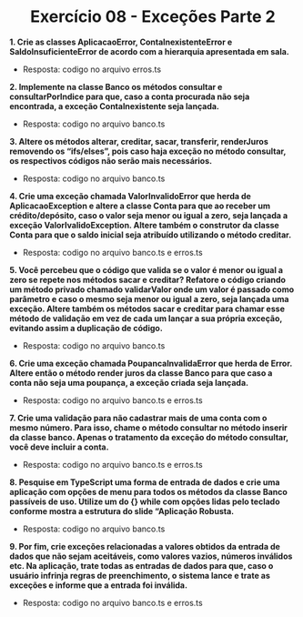 # <center>Exercício 08 - Exceções Parte 2</center> 

**1. Crie as classes AplicacaoError, ContaInexistenteError e SaldoInsuficienteError de acordo com a hierarquia apresentada em sala.** 
* Resposta: codigo no arquivo erros.ts

**2. Implemente na classe Banco os métodos consultar e consultarPorIndice para que, caso a conta procurada não seja encontrada, a exceção ContaInexistente seja lançada.**
* Resposta: codigo no arquivo banco.ts

**3. Altere os métodos alterar, creditar, sacar, transferir, renderJuros removendo os “ifs/elses”, pois caso haja exceção no método consultar, os respectivos códigos não serão mais necessários.**
* Resposta: codigo no arquivo banco.ts

**4. Crie uma exceção chamada ValorInvalidoError que herda de AplicacaoException e altere a classe Conta para que ao receber um crédito/depósito, caso o valor seja menor ou igual a zero, seja lançada a exceção ValorIvalidoException. Altere também o construtor da classe Conta para que o saldo inicial seja atribuído utilizando o método creditar.**
* Resposta: codigo no arquivo banco.ts e erros.ts

**5. Você percebeu que o código que valida se o valor é menor ou igual a zero se repete nos métodos sacar e creditar? Refatore o código criando um método privado chamado validarValor onde um valor é passado como parâmetro e caso o mesmo seja menor ou igual a zero, seja lançada uma exceção. Altere também os métodos sacar e creditar para chamar esse método de validação em vez de cada um lançar a sua própria exceção, evitando assim a duplicação de código.**
* Resposta: codigo no arquivo banco.ts

**6. Crie uma exceção chamada PoupancaInvalidaError que herda de Error. Altere então o método render juros da classe Banco para que caso a conta não seja uma poupança, a exceção criada seja lançada.**
* Resposta: codigo no arquivo banco.ts e erros.ts

**7. Crie uma validação para não cadastrar mais de uma conta com o mesmo número. Para isso, chame o método consultar no método inserir da classe banco. Apenas o tratamento da exceção do método consultar, você deve incluir a conta.**
* Resposta: codigo no arquivo banco.ts e erros.ts

**8. Pesquise em TypeScript uma forma de entrada de dados e crie uma aplicação com opções de menu para todos os métodos da classe Banco passíveis de uso. Utilize um do {} while com opções lidas pelo teclado conforme mostra a estrutura do slide “Aplicação Robusta.**
* Resposta: codigo no arquivo banco.ts

**9. Por fim, crie exceções relacionadas a valores obtidos da entrada de dados que não sejam aceitáveis, como valores vazios, números inválidos etc. Na aplicação, trate todas as entradas de dados para que, caso o usuário infrinja regras de preenchimento, o sistema lance e trate as exceções e informe que a entrada foi inválida.**
* Resposta: codigo no arquivo banco.ts e erros.ts
